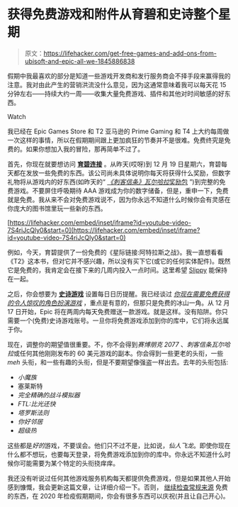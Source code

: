 # 获得免费游戏和附件从育碧和史诗整个星期

> 原文：<https://lifehacker.com/get-free-games-and-add-ons-from-ubisoft-and-epic-all-we-1845886838>

假期中我最喜欢的部分是知道一些游戏开发商和发行服务商会不择手段来赢得我的注意。我对由此产生的营销洪流没什么意见，因为这通常意味着我可以每天花 15 分钟左右——持续大约一周——收集大量免费游戏、插件和其他对时间敏感的好东西。

Watch

我已经在 Epic Games Store 和 T2 亚马逊的 Prime Gaming 和 T4 上大约每周做一次这样的事情，所以在假期期间跟上更加疯狂的节奏并不是很难。免费终究是免费的。如果你想加入我的冒险，那再简单不过了。

首先，你现在就要想访问 [**育碧连接**](https://ubisoftconnect.com/en-US/) 。从昨天(哎呀)到 12 月 19 日星期六，育碧每天都在发放一些免费的东西。该公司尚未具体说明你每天将获得什么奖励，但数字礼物将从游戏内的好东西(如昨天的“ [*《刺客信条》瓦尔哈拉*奖励包](https://news.ubisoft.com/en-us/article/ut7KmmbHvdqv1foNnrauO/ubisofts-happy-holidays---get-free-rewards-for-assassins-creed-valhalla) ”)到完整的免费游戏。不要屏住呼吸期待 AAA 游戏成为你的数字储备，但是，重申一下，免费就是免费。我从来不会对免费游戏说不，因为你永远不知道什么时候你会有灵感在你庞大的图书馆里玩一些新的东西。

 [https://lifehacker.com/embed/inset/iframe?id=youtube-video-7S4riJcQly0&start=0](https://lifehacker.com/embed/inset/iframe?id=youtube-video-7S4riJcQly0&start=0) 

例如，今天，育碧提供了一份免费的《星际链接:阿特拉斯之战》。我一直想看看《T2》这本书，但对它并不感兴趣，所以没有买下它(或它的任何实体配件)。既然它是免费的，我肯定会在接下来的几周内投入一点时间。这里希望 [Slippy](https://www.youtube.com/watch?v=7S4riJcQly0) 能保持在一起。

之后，你会想要为 [**史诗游戏**](https://www.epicgames.com/store/en-US/download) 设置每日日历提醒。我已经谈过 [*你现在需要免费获得的令人惊叹的角色扮演游戏*](https://lifehacker.com/get-two-of-obsidian-entertainments-best-pc-rpgs-for-fre-1845845998) ，重点是有意的，但那只是免费的冰山一角。从 12 月 17 日开始，Epic 将在两周内每天免费赠送一款游戏。就是这样。没有陷阱。你只需要一个(免费)史诗游戏账号。一旦你将免费游戏添加到你的库中，它们将永远属于你。

现在，调整你的期望值很重要。不，你不会得到*赛博朋克 2077* 、*刺客信条瓦尔哈拉*或任何其他刚刚发布的 60 美元游戏的副本。你会得到一些更老的头衔，一些 *meh* 头衔，和一些有趣的头衔，但是不要期望像强盗一样出去。去年的头衔包括:

*   *小魔族*
*   塞莱斯特
*   *完全精确的战斗模拟器*
*   *FTL:比光还快*
*   *塔罗斯法则*
*   *你好邻居*
*   *超级热*

这些都是*好的*游戏，不要误会。他们只不过不是，比如说，*仙人飞龙*。即使你现在什么都不想玩，也要每天登录，将免费游戏添加到你的库中。你永远不知道什么时候你可能需要为某个特定的头衔挠痒痒。

我还没有听说过任何其他游戏服务机构每天都提供免费游戏，但是如果其他人开始感到慷慨，我会更新这篇文章，让详细介绍一下。否则， [继续检查常规来源](https://lifehacker.com/get-free-aaa-games-and-in-game-items-by-checking-these-1832733587) 免费的东西，在 2020 年检疫假期期间，你会有很多东西可以庆祝(并且让自己开心)。